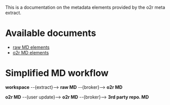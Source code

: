 This is a documentation on the metadata elements provided by the o2r meta extract.


# Available documents

- [raw MD elements](elements_raw.md)
- [o2r MD elements](elements_o2r.md)



# Simplified MD workflow


**workspace** --{extract}--> **raw MD** --{broker}--> **o2r MD**


**o2r MD** --{user update}--> **o2r MD** --{broker}--> **3rd party repo. MD**